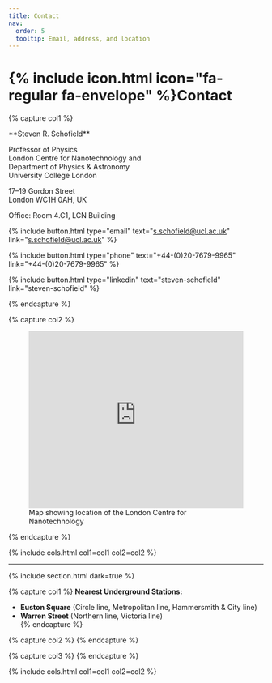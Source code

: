 ```yaml
---
title: Contact
nav:
  order: 5
  tooltip: Email, address, and location
---
```


# {% include icon.html icon="fa-regular fa-envelope" %}Contact

{% capture col1 %}
<div class="contact-box" markdown="1">
**Steven R. Schofield**

Professor of Physics  
London Centre for Nanotechnology and  
Department of Physics & Astronomy  
University College London  

17–19 Gordon Street  
London WC1H 0AH, UK  

Office: Room 4.C1, LCN Building  

{%
  include button.html
  type="email"
  text="s.schofield@ucl.ac.uk"
  link="s.schofield@ucl.ac.uk"
%}

{%
  include button.html
  type="phone"
  text="+44-(0)20-7679-9965"
  link="+44-(0)20-7679-9965"
%}


{%
  include button.html
  type="linkedin"
  text="steven-schofield"
  link="steven-schofield"
%}


<!-- 
{%
  include button.html
  type="orcid"
  text="0000-0002-0727-3015"
  link="0000-0002-0727-3015"
%}

{%
  include button.html
  type="google-scholar"
  text="-wb-YDkAAAAJ"
  link="-wb-YDkAAAAJ"
%}

{%
  include button.html
  type="github"
  text="srschofield"
  link="srschofield"
%} -->

{% endcapture %}

{% capture col2 %}
<figure class="figure">
  <div class="figure-image">
    <iframe
      src="https://www.google.com/maps/embed?pb=!1m18!1m12!1m3!1d1241.1644036080222!2d-0.1334133294025219!3d51.52552876270976!2m3!1f0!2f0!3f0!3m2!1i1024!2i768!4f13.1!3m3!1m2!1s0x48761b2f7dbba21f%3A0xec138f9cd57d252!2sLondon%20Centre%20for%20Nanotechnology!5e0!3m2!1sen!2suk!4v1757878773838!5m2!1sen!2suk"
      style="width:100%; height:350px; border:0;" 
      loading="lazy" allowfullscreen
      referrerpolicy="no-referrer-when-downgrade">
    </iframe>
  </div>
  <figcaption class="figure-caption">
    Map showing location of the London Centre for Nanotechnology
  </figcaption>
</figure>
{% endcapture %}



{% include cols.html col1=col1 col2=col2 %}

---


{% include section.html dark=true %}

{% capture col1 %}
**Nearest Underground Stations:** 
- **Euston Square** 
(Circle line, Metropolitan line, Hammersmith & City line) 
- **Warren Street** (Northern line, Victoria line)  
{% endcapture %}


{% capture col2 %}
{% endcapture %}

{% capture col3 %}
{% endcapture %}

{% include cols.html col1=col1 col2=col2 %}

